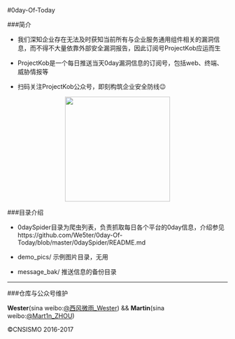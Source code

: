 #0day-Of-Today

###简介

- 我们深知企业存在无法及时获知当前所有与企业服务通用组件相关的漏洞信息，而不得不大量依靠外部安全漏洞报告，因此订阅号ProjectKob应运而生

- ProjectKob是一个每日推送当天0day漏洞信息的订阅号，包括web、终端、威胁情报等

- 扫码关注ProjectKob公众号，即刻构筑企业安全防线😉
<div align=center>
<img src="https://github.com/We5ter/0day-Of-Today/blob/master/demo_pics/qrcode_for_gh_ada8f4239586_258.jpg" width="240px" align="center">
</div>

###目录介绍
- 0daySpider目录为爬虫列表，负责抓取每日各个平台的0day信息，介绍参见https://github.com/We5ter/0day-Of-Today/blob/master/0daySpider/README.md

- demo_pics/ 示例图片目录，无用

- message_bak/ 推送信息的备份目录

<hr>

###仓库与公众号维护

**Wester**(sina weibo:<a href="http://weibo.com/zzyme" target="_blank">@西风微雨_Wester</a>) && **Martin**(sina weibo:<a href="http://weibo.com/u/1312149403" target="_blank">@Mart1n_ZHOU</a>)

&copy;CNSISMO 2016-2017
